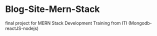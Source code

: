 # Blog-Site-Mern-Stack
final project for MERN Stack Development Training from ITI (Mongodb-reactJS-nodejs)
